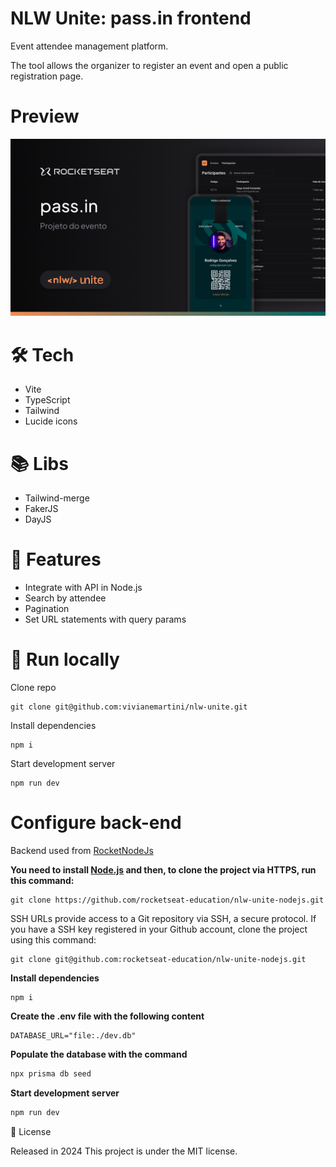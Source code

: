 # NLW Unite: pass.in frontend

Event attendee management platform.

The tool allows the organizer to register an event and open a public registration page.

# Preview

![preview.png](https://github.com/vivianemartini/nlw-unite/blob/main/src/assets/preview.png)

# 🛠️ Tech 

- Vite
- TypeScript
- Tailwind
- Lucide icons

# 📚 Libs 

- Tailwind-merge
- FakerJS
- DayJS

# 🚀 Features

- Integrate with API in Node.js
- Search by attendee
- Pagination
- Set URL statements with query params


# 👷 Run locally

Clone repo

```
git clone git@github.com:vivianemartini/nlw-unite.git
```
Install dependencies

```
npm i
```
Start development server

```
npm run dev
```

# Configure back-end

Backend used from [RocketNodeJs](https://github.com/rocketseat-education/nlw-unite-nodejs)


**You need to install [Node.js](https://nodejs.org/en/download/) and then, to clone the project via HTTPS, run this command:**

```
git clone https://github.com/rocketseat-education/nlw-unite-nodejs.git
```

SSH URLs provide access to a Git repository via SSH, a secure protocol. If you have a SSH key registered in your Github account, clone the project using this command:

```
git clone git@github.com:rocketseat-education/nlw-unite-nodejs.git
```


**Install dependencies**

```
npm i
```

**Create the .env file with the following content**
```env
DATABASE_URL="file:./dev.db"
```

**Populate the database with the command**
```bash
npx prisma db seed
```

**Start development server**
```bash
npm run dev
```


📕 License

Released in 2024 This project is under the MIT license.